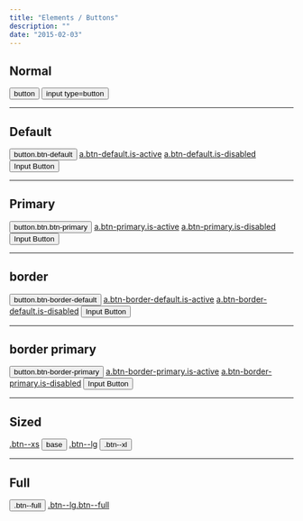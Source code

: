 ```yaml
---
title: "Elements / Buttons"
description: ""
date: "2015-02-03"
---
```


<div class="container">
  <h2>Normal</h2>
  <p>
    <button>button</button>
    <input type="button" name="" value="input type=button">
  </p>

  <hr>

  <h2>Default</h2>

  <p>
    <button class="btn-default">button.btn-default</button>
    <a href="#" class="btn-default is-active">a.btn-default.is-active</a>
    <a class="btn-default is-disabled" href="#">a.btn-default.is-disabled</a>
    <input type="button" class="btn-default" is-disabled value="Input Button">
  </p>

  <hr>

  <h2>Primary</h2>

  <p>
    <button class="btn-primary">button.btn.btn-primary</button>
    <a href="#" class="btn-primary is-active">a.btn-primary.is-active</a>
    <a class="btn-primary is-disabled" href="#">a.btn-primary.is-disabled</a>
    <input type="button" class="btn-primary" is-disabled value="Input Button">
  </p>

  <hr>

  <h2>border</h2>

  <p>
    <button class="btn-border-default">button.btn-border-default</button>
    <a href="#" class="btn-border-default is-active">a.btn-border-default.is-active</a>
    <a class="btn-border-default is-disabled" href="#">a.btn-border-default.is-disabled</a>
    <input type="button" class="btn-border-default" is-disabled value="Input Button">
  </p>

  <hr>

  <h2>border primary</h2>

  <p>
    <button class="btn-border-primary">button.btn-border-primary</button>
    <a href="#" class="btn-border-primary is-active">a.btn-border-primary.is-active</a>
    <a class="btn-border-primary is-disabled" href="#">a.btn-border-primary.is-disabled</a>
    <input type="button" class="btn-border-primary" is-disabled value="Input Button">
  </p>

  <hr>

  <h2>Sized</h2>

  <p>
    <a href="#" class="btn-border-default btn--sm">.btn--xs</a>
    <button class="btn-border-default">base</button>
    <a href="#" class="btn-border-default btn--lg">.btn--lg</a>
    <input type="button" class="btn-border-default btn--xl" value=".btn--xl">
  </p>

  <hr>

  <h2>Full</h2>

  <p>
    <button class="btn-border-default btn--full">.btn--full</button>
    <a href="#" class="btn btn-border-default btn--full btn--xl">.btn--lg.btn--full</a>
  </p>


</div>